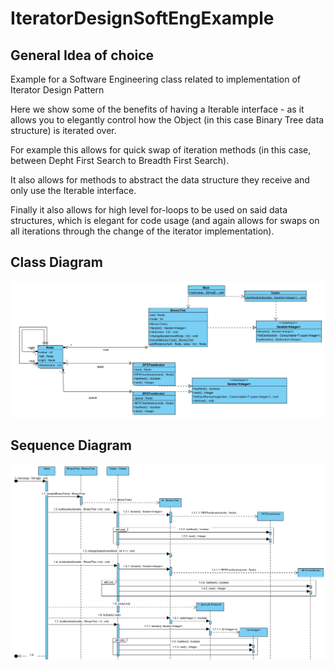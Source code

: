 # IteratorDesignSoftEngExample

## General Idea of choice
Example for a Software Engineering class related to implementation of Iterator Design Pattern

Here we show some of the benefits of having a Iterable interface - as it allows you to elegantly control how the Object (in this case Binary Tree data structure) is iterated over.

For example this allows for quick swap of iteration methods (in this case, between Depht First Search to Breadth First Search).

It also allows for methods to abstract the data structure they receive and only use the Iterable interface.

Finally it also allows for high level for-loops to be used on said data structures, which is elegant for code usage (and again allows for swaps on all iterations through the change of the iterator implementation).

## Class Diagram
![Class Diagram](./Class_Diagram_BT.jpg)

## Sequence Diagram
![Sequence Diagram](./Sequence_Diagram_BT.jpg)
